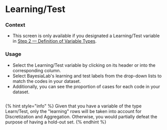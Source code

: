 # Learning/Test

### Context

* This screen is only available if you designated a Learning/Test variable in [Step 2 — Definition of Variable Types](../step-2-definition-of-variable-types.md).

### Usage

* Select the Learning/Test variable by clicking on its header or into the corresponding column.
* Select BayesiaLab's learning and test labels from the drop-down lists to match the codes in your dataset.&#x20;
* Additionally, you can see the proportion of cases for each code in your dataset.

<figure><img src="https://res.cloudinary.com/dvr3obmlj/image/upload/v1689813052/DataImportWizard-4-LearnTest_iqwntc.png" alt=""><figcaption></figcaption></figure>

{% hint style="info" %}
Given that you have a variable of the type Learn/Test, only the "learning" rows will be taken into account for Discretization and Aggregation. Otherwise, you would partially defeat the purpose of having a hold-out set.
{% endhint %}
